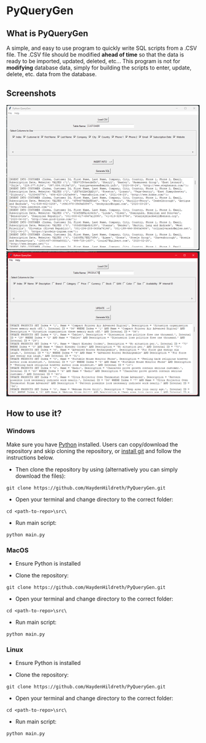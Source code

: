 # PyQueryGen

## What is PyQueryGen
A simple, and easy to use program to quickly write SQL scripts from a .CSV file. The .CSV file should be modified **ahead of time** so that the data is ready to be imported, updated, deleted, etc... This program is not for **modifying** database data, simply for building the scripts to enter, update, delete, etc. data from the database.

## Screenshots
![Screenshot 1](/assets/images/preview1.png "Insert Query")
![Screenshot 2](/assets/images/preview2.png "Insert Query")

## How to use it?
### Windows
Make sure you have [Python](https://www.python.org/downloads/) installed. Users can copy/download the repository and skip cloning the repository, or [install git](https://git-scm.com/download/win) and follow the instructions below.

* Then clone the repository by using (alternatively you can simply download the files):
```
git clone https://github.com/HaydenHildreth/PyQueryGen.git
```

* Open your terminal and change directory to the correct folder:
```
cd <path-to-repo>\src\
```

* Run main script:
```
python main.py
```

### MacOS
* Ensure Python is installed

* Clone the repository:
```
git clone https://github.com/HaydenHildreth/PyQueryGen.git
```

* Open your terminal and change directory to the correct folder:
```
cd <path-to-repo>\src\
```

* Run main script:
```
python main.py
```

### Linux
* Ensure Python is installed

* Clone the repository:
```
git clone https://github.com/HaydenHildreth/PyQueryGen.git
```

* Open your terminal and change directory to the correct folder:
```
cd <path-to-repo>\src\
```

* Run main script:
```
python main.py
```
